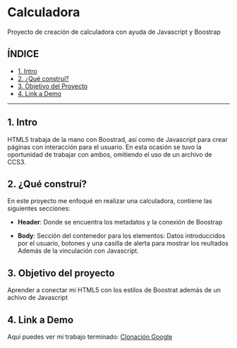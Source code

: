 # Calculadora


Proyecto de creación de calculadora con ayuda de Javascript y Boostrap

## **ÍNDICE**

* [1. Intro](#)
* [2. ¿Qué construí?](#)
* [3. Objetivo del Proyecto](#)
* [4. Link a Demo](#)


****
## 1. Intro

HTML5 trabaja de la mano con Boostrad, así como de Javascript para crear páginas con interacción para el usuario. En esta ocasión se tuvo la oportunidad de trabajar con ambos, omitiendo el uso de un archivo de CCS3.



## 2. ¿Qué construí?

En este proyecto me enfoqué en realizar una calculadora, contiene las siguientes secciones:

* **Header**: Donde se encuentra los metadatos y la conexión de Boostrap

* **Body**: Sección del contenedor para los elementos: Datos introduccidos por el usuario, botones y una casilla de alerta para mostrar los reultados Además de la vinculación con Javascript.



## 3. Objetivo del proyecto


Aprender a conectar mi HTML5 con los estilos de Boostrat además de un achivo de Javascript


## 4. Link a Demo

Aquí puedes ver mi trabajo terminado: [Clonación Google](https://google-dhayanreyes.netlify.app)
